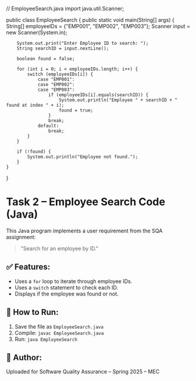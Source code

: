// EmployeeSearch.java
import java.util.Scanner;

public class EmployeeSearch {
    public static void main(String[] args) {
        String[] employeeIDs = {"EMP001", "EMP002", "EMP003"};
        Scanner input = new Scanner(System.in);

        System.out.print("Enter Employee ID to search: ");
        String searchID = input.nextLine();

        boolean found = false;

        for (int i = 0; i < employeeIDs.length; i++) {
            switch (employeeIDs[i]) {
                case "EMP001":
                case "EMP002":
                case "EMP003":
                    if (employeeIDs[i].equals(searchID)) {
                        System.out.println("Employee " + searchID + " found at index " + i);
                        found = true;
                    }
                    break;
                default:
                    break;
            }
        }

        if (!found) {
            System.out.println("Employee not found.");
        }
    }
}
# Task 2 – Employee Search Code (Java)

This Java program implements a user requirement from the SQA assignment:
> "Search for an employee by ID."

## ✅ Features:
- Uses a `for` loop to iterate through employee IDs.
- Uses a `switch` statement to check each ID.
- Displays if the employee was found or not.

## 🚀 How to Run:
1. Save the file as `EmployeeSearch.java`
2. Compile: `javac EmployeeSearch.java`
3. Run: `java EmployeeSearch`

## 🔗 Author:
Uploaded for Software Quality Assurance – Spring 2025 – MEC
